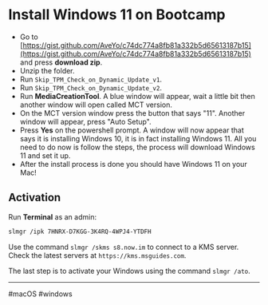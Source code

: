 # Install Windows 11 on Bootcamp

- Go to [https://gist.github.com/AveYo/c74dc774a8fb81a332b5d65613187b15](https://gist.github.com/AveYo/c74dc774a8fb81a332b5d65613187b15) and press **download zip**. 
- Unzip the folder.
- Run `Skip_TPM_Check_on_Dynamic_Update_v1`.
- Run `Skip_TPM_Check_on_Dynamic_Update_v2`.
- Run **MediaCreationTool**. A blue window will appear, wait a little bit then another window will open called MCT version.
- On the MCT version window press the button that says "11". Another window will appear, press "Auto Setup".
- Press **Yes** on the powershell prompt. A window will now appear that says it is installing Windows 10, it is in fact installing Windows 11. All you need to do now is follow the steps, the process will download Windows 11 and set it up.
- After the install process is done you should have Windows 11 on your Mac!

## Activation

Run **Terminal** as an admin:

```bash
slmgr /ipk 7HNRX-D7KGG-3K4RQ-4WPJ4-YTDFH
```

Use the command `slmgr /skms s8.now.im` to connect to a KMS server. Check the latest servers at `https://kms.msguides.com`.

The last step is to activate your Windows using the command `slmgr /ato`.

---

#macOS #windows